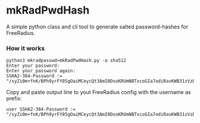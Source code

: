 # mkRadPwdHash
A simple python class and cli tool to generate salted password-hashes for FreeRadius.

### How it works

    python3 mkradpasswd>mkRadPwdHash.py -a sha512
    Enter your password:
    Enter your password again:
    SSHA2-384-Password := "/syZi0m+fnK/BPh9yrFY85gOaiMCeycQt3AmI0DxoKRUmNBTxcoGIa7odiRavKWB31zVzDZVmaYyzZWrZyH96w=="
    
Copy and paste output line to yout FreeRadius config with the username as prefix:

    user SSHA2-384-Password := "/syZi0m+fnK/BPh9yrFY85gOaiMCeycQt3AmI0DxoKRUmNBTxcoGIa7odiRavKWB31zVzDZVmaYyzZWrZyH96w=="
